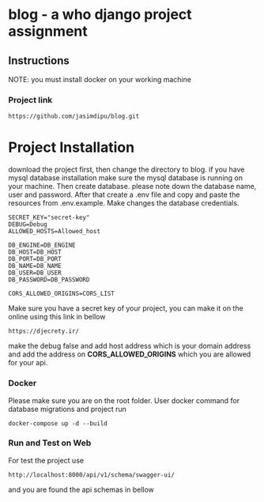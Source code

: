 # blog - a who django project assignment
## Instructions

NOTE: you must install docker on your working machine

### Project link
```
https://github.com/jasimdipu/blog.git
```
# Project Installation
download the project first, then change the directory to blog.
if you have mysql database installation make sure the mysql database is running on
your machine. Then create database. please note down the database name, user and password.
After that create a .env file and copy and paste the resources from .env.example. Make changes the 
database credentials.
```
SECRET_KEY="secret-key"
DEBUG=Debug
ALLOWED_HOSTS=Allowed_host

DB_ENGINE=DB_ENGINE
DB_HOST=DB_HOST
DB_PORT=DB_PORT
DB_NAME=DB_NAME
DB_USER=DB_USER
DB_PASSWORD=DB_PASSWORD

CORS_ALLOWED_ORIGINS=CORS_LIST
```
Make sure you have a secret key of your project, you can make it on the online using this link in bellow
```
https://djecrety.ir/
```
make the debug false and add host address which is your domain address and add the address on **CORS_ALLOWED_ORIGINS** which you are allowed 
for your api.

### Docker 
Please make sure you are on the root folder. User docker command for database migrations and project run
```
docker-compose up -d --build
```
### Run and Test on Web

For test the project use 
```
http://localhost:8000/api/v1/schema/swagger-ui/
```
and you are found the api schemas in bellow






